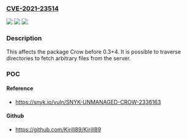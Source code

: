 ### [CVE-2021-23514](https://cve.mitre.org/cgi-bin/cvename.cgi?name=CVE-2021-23514)
![](https://img.shields.io/static/v1?label=Product&message=Crow&color=blue)
![](https://img.shields.io/static/v1?label=Version&message=%3C%200.3%2B4%20&color=brighgreen)
![](https://img.shields.io/static/v1?label=Vulnerability&message=Path%20Traversal&color=brighgreen)

### Description

This affects the package Crow before 0.3+4. It is possible to traverse directories to fetch arbitrary files from the server.

### POC

#### Reference
- https://snyk.io/vuln/SNYK-UNMANAGED-CROW-2336163

#### Github
- https://github.com/Kirill89/Kirill89

